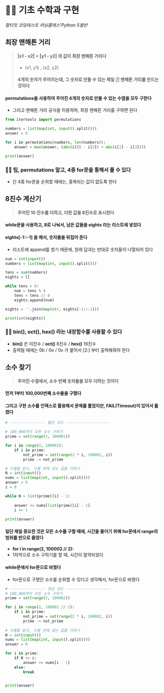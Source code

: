 # 🧑‍💻 기초 수학과 구현

*멀티잇 코딩테스트 러닝클래스'Python 5월반*



## 최장 맨해튼 거리

> #### |x1 - x2| + |y1 - y2| 의 값이 최장 맨해튼 거리다
>
> - (x1, y1) , (x2, y2)
>
> #### 4개의 숫자가 주어지는데, 그 숫자로 만들 수 있는 제일 긴 맨해튼 거리를 만드는 것이다



#### permutations을 사용하여 주어진 4개의 숫자로 만들 수 있는 수열을 모두 구한다

- 그리고 맨해튼 거리 공식을 이용하여, 최장 맨해튼 거리를 구하면 된다

```python
from itertools import permutations

numbers = list(map(int, input().split()))
answer = 0

for i in permutations(numbers, len(numbers)):
	answer = max(answer, (abs(i[0] - i[2]) + abs(i[1] - i[3])))

print(answer)
```



### 🚨🚨 팁, permutations 말고, 4중 for문을 통해서 풀 수 있다

- 단 4중 for문을 순회할 때에는, 중복되는 값이 없도록 한다



## 8진수 계산기

> #### 주어진 10 진수를 더하고, 더한 값을 8진수로 표시한다



#### while문을 사용하고, 8로 나눠서, 남은 값들을 eights 라는 리스트에 넣었다

#### eights[-1::-1] 을 해서, 숫자들을 뒤집어 준다

- 리스트에 append를 썼기 때문에, 원래 답과는 반대로 숫자들이 나열되어 있다

```python
num = int(input())
numbers = list(map(int, input().split()))

tens = sum(numbers)
eights = []

while tens > 0:
	num = tens % 8
	tens = tens // 8
	eights.append(num)

eights = ''.join(map(str, eights[-1::-1]))	

print(int(eights))
```



### 🚨🚨 bin(), oct(), hex() 라는 내장함수를 사용할 수 있다

- **bin()** 은 이진수 / **oct()** 8진수 / **hex()** 16진수
- 출력될 때에는 0b / 0o / 0x 가 붙어서 [2:] 부터 출력해줘야 한다



## 소수 찾기

> #### 주어진 수열에서, 소수 번째 숫자들을 모두 더하는 것이다



#### 먼저 1부터 100,000번째 소수들을 구했다

#### 그리고 구한 소수를 인덱스로 활용해서 문제를 풀었지만, FAIL(Timeout)이 있어서 틀렸다

```python
# ---------------- 틀린 코드 --------------------

# 100,000까지 모든 소수 구하기
prime = set(range(2, 100001))

for i in range(2, 100001):	
	if i in prime:
		not_prime = set(range(2 * i, 100001, i))
		prime -= not_prime

# 수열을 받고, 수열 안에 있는 값들 더하기
N = int(input())
nums = list(map(int, input().split()))
answer = 0
i = 0

while N > list(prime)[i] - 1:
	
	answer += nums[list(prime)[i] - 1]
	i += 1
	
print(answer)
```



#### 일단 제일 중요한 것은 모든 소수를 구할 때에, 시간을 줄이기 위해 for문에서 range의 범위를 반으로 줄였다

- **for i in range(2, 100002 // 2):**	
- 1차적으로 소수 구하기를 할 때, 시간이 절약되었다



#### while문에서 for문으로 바꿨다

- for문으로 구했던 소수를 순회할 수 있다고 생각해서, for문으로 바꿨다



```python
# ---------------- 정답 코드 --------------------
# 100,000까지 모든 소수 구하기
prime = set(range(2, 100002))

for i in range(2, 100002 // 2):	
	if i in prime:
		not_prime = set(range(2 * i, 100002, i))
		prime -= not_prime
        
# 수열을 받고, 수열 안에 있는 값들 더하기
N = int(input())
nums = list(map(int, input().split()))
answer = 0

for i in prime:
	if N >= i:
		answer += nums[i - 1]
	else:
		break

	
print(answer)
```



